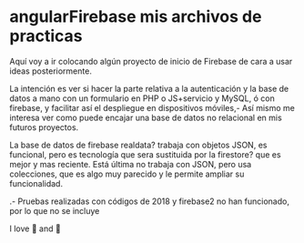 # angularFirebase mis archivos de practicas

Aquí voy a ir colocando algún proyecto de inicio de Firebase de cara a usar ideas posteriormente.

La intención es ver si hacer la parte relativa a la autenticación y la base de datos a mano con un formulario en PHP o JS+servicio y MySQL, ó con firebase, y facilitar así el despliegue en dispositivos móviles,-
Así mismo me interesa ver como puede encajar una base de datos no relacional en mis futuros proyectos.

La base de datos de firebase realdata? trabaja con objetos JSON, es funcional,  pero es tecnología que sera sustituida por la firestore? que es mejor y mas reciente. Está última no trabaja con JSON, pero usa colecciones, que es algo muy parecido y le permite ampliar su funcionalidad.

.- Pruebas realizadas con códigos de 2018 y firebase2 no han funcionado, por lo que no se incluye

I love :tea: and :guitar:
